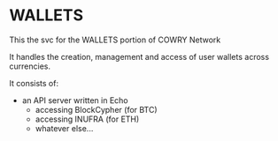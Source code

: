 WALLETS
=======

This the svc for the WALLETS portion of COWRY Network

It handles the creation, management and access of user wallets across currencies.

It consists of:

- an API server written in Echo
  - accessing BlockCypher (for BTC)
  - accessing INUFRA (for ETH)
  - whatever else...
